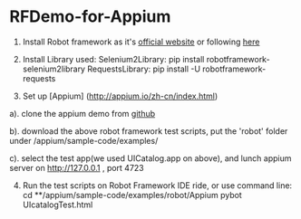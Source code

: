 RFDemo-for-Appium
=================
1. Install Robot framework as it's [official website](http://robotframework.org/)  or following [here](http://www.cnblogs.com/GGHHLL/archive/2013/06/07/3123604.html)

2. Install Library used:
   Selenium2Library: pip install robotframework-selenium2library
   RequestsLibrary: pip install -U robotframework-requests

3. Set up [Appium] (http://appium.io/zh-cn/index.html)

  a). clone the appium demo from [github](https://github.com/appium/appium)

  b). download the above robot framework test scripts, put the 'robot' folder under /appium/sample-code/examples/

  c). select the test app(we used UICatalog.app on above), and lunch appium server on http://127.0.0.1 , port 4723


4. Run the test scripts on Robot Framework IDE ride, or use command line:
  cd **/appium/sample-code/examples/robot/Appium
  pybot UIcatalogTest.html
